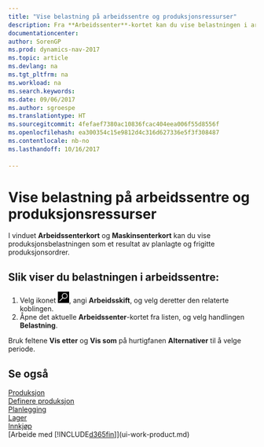 ```yaml
---
title: "Vise belastning på arbeidssentre og produksjonsressurser"
description: Fra **Arbeidssenter**-kortet kan du vise belastningen i arbeidssentrene som et resultat av frigitte produksjonsordrer.
documentationcenter: 
author: SorenGP
ms.prod: dynamics-nav-2017
ms.topic: article
ms.devlang: na
ms.tgt_pltfrm: na
ms.workload: na
ms.search.keywords: 
ms.date: 09/06/2017
ms.author: sgroespe
ms.translationtype: HT
ms.sourcegitcommit: 4fefaef7380ac10836fcac404eea006f55d8556f
ms.openlocfilehash: ea300354c15e9812d4c316d627336e5f3f308487
ms.contentlocale: nb-no
ms.lasthandoff: 10/16/2017

---
```

# <a name="how-to-view-load-on-work-and-machine-centers"></a>Vise belastning på arbeidssentre og produksjonsressurser
I vinduet **Arbeidssenterkort** og **Maskinsenterkort** kan du vise produksjonsbelastningen som et resultat av planlagte og frigitte produksjonsordrer.    

## <a name="to-view-the-load-on-work-centers"></a>Slik viser du belastningen i arbeidssentre:  
1.  Velg ikonet ![Søk etter side eller rapport](media/ui-search/search_small.png "Søk etter side eller rapport"), angi **Arbeidsskift**, og velg deretter den relaterte koblingen.  
2.  Åpne det aktuelle **Arbeidssenter**-kortet fra listen, og velg handlingen **Belastning**.  

Bruk feltene **Vis etter** og **Vis som** på hurtigfanen **Alternativer** til å velge periode.  

## <a name="see-also"></a>Se også  
[Produksjon](production-manage-manufacturing.md)    
[Definere produksjon](production-configure-production-processes.md)  
[Planlegging](production-planning.md)      
[Lager](inventory-manage-inventory.md)  
[Innkjøp](purchasing-manage-purchasing.md)  
[Arbeide med [!INCLUDE[d365fin](includes/d365fin_md.md)]](ui-work-product.md)


